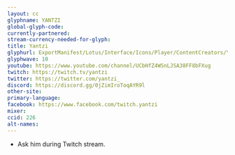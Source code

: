 ```yaml
---
layout: cc
glyphname: YANTZI
global-glyph-code:
currently-partnered:
stream-currency-needed-for-glyph:
title: Yantzi
glyphurl: ExportManifest/Lotus/Interface/Icons/Player/ContentCreators/Yantzi.png
glyphwave: 10
youtube: https://www.youtube.com/channel/UCbHfZ4WSnLJSA38FF8bFXug
twitch: https://twitch.tv/yantzi
twitter: https://twitter.com/yantzi_
discord: https://discord.gg/0jZimIroToqAYR9l
other-site:
primary-language:
facebook: https://www.facebook.com/twitch.yantzi
mixer:
ccid: 226
alt-names:
---
```

* Ask him during Twitch stream.
